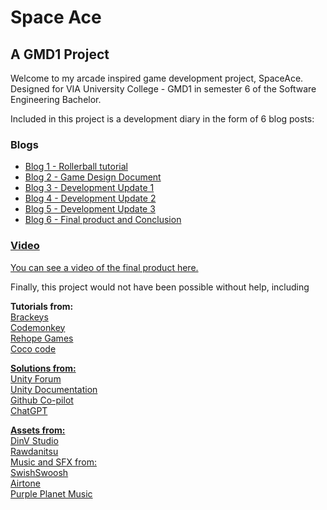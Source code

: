 <h1>Space Ace</h1>
<h2>A GMD1 Project</h2>

Welcome to my arcade inspired game development project, SpaceAce.
Designed for VIA University College - GMD1 in semester 6 of the Software Engineering Bachelor.

Included in this project is a development diary in the form of 6 blog posts:
<h3>Blogs</h3>
<ul>
<li><a href="">Blog 1 - Rollerball tutorial</li>
<li><a href="">Blog 2 - Game Design Document</li>
<li><a href="">Blog 3 - Development Update 1</li>
<li><a href="">Blog 4 - Development Update 2</li>
<li><a href="">Blog 5 - Development Update 3</li>
<li><a href="">Blog 6 - Final product and Conclusion</li>
</ul>

<h3>Video</h3>
You can see a video of the final product <a href="">here.</a><br>

Finally, this project would not have been possible without help, including

<strong>Tutorials from:</strong><br>
 <a href="">Brackeys<br>
 <a href="">Codemonkey<br>
 <a href="">Rehope Games<br>
 <a href="">Coco code<br>

<strong>Solutions from:</strong><br>
  <a href="https://forum.unity.com/">Unity Forum<br> 
  <a href="">Unity Documentation<br>
  <a href="">Github Co-pilot<br>
  <a href="">ChatGPT<br>

<strong>Assets from:</strong><br>
<a href="https://assetstore.unity.com/packages/2d/textures-materials/dynamic-space-background-lite-104606">DinV Studio<br>
<a href="https://opengameart.org/content/lasers-and-beams">Rawdanitsu<br>
Music and SFX from:<br>
<a href="https://assetstore.unity.com/publishers/55423">SwishSwoosh<br>
<a href="http://dig.ccmixter.org/games">Airtone<br>
<a href="https://www.purple-planet.com/">Purple Planet Music<br>

